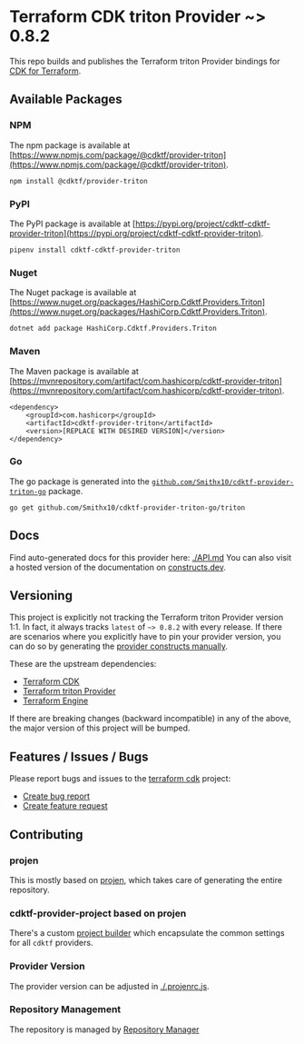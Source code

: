 
# Terraform CDK triton Provider ~> 0.8.2

This repo builds and publishes the Terraform triton Provider bindings for [CDK for Terraform](https://cdk.tf).

## Available Packages

### NPM

The npm package is available at [https://www.npmjs.com/package/@cdktf/provider-triton](https://www.npmjs.com/package/@cdktf/provider-triton).

`npm install @cdktf/provider-triton`

### PyPI

The PyPI package is available at [https://pypi.org/project/cdktf-cdktf-provider-triton](https://pypi.org/project/cdktf-cdktf-provider-triton).

`pipenv install cdktf-cdktf-provider-triton`

### Nuget

The Nuget package is available at [https://www.nuget.org/packages/HashiCorp.Cdktf.Providers.Triton](https://www.nuget.org/packages/HashiCorp.Cdktf.Providers.Triton).

`dotnet add package HashiCorp.Cdktf.Providers.Triton`

### Maven

The Maven package is available at [https://mvnrepository.com/artifact/com.hashicorp/cdktf-provider-triton](https://mvnrepository.com/artifact/com.hashicorp/cdktf-provider-triton).

```
<dependency>
    <groupId>com.hashicorp</groupId>
    <artifactId>cdktf-provider-triton</artifactId>
    <version>[REPLACE WITH DESIRED VERSION]</version>
</dependency>
```


### Go

The go package is generated into the [`github.com/Smithx10/cdktf-provider-triton-go`](https://github.com/Smithx10/cdktf-provider-triton-go) package.

`go get github.com/Smithx10/cdktf-provider-triton-go/triton`

## Docs

Find auto-generated docs for this provider here: [./API.md](./API.md)
You can also visit a hosted version of the documentation on [constructs.dev](https://constructs.dev/packages/@cdktf/provider-triton).

## Versioning

This project is explicitly not tracking the Terraform triton Provider version 1:1. In fact, it always tracks `latest` of `~> 0.8.2` with every release. If there are scenarios where you explicitly have to pin your provider version, you can do so by generating the [provider constructs manually](https://cdk.tf/imports).

These are the upstream dependencies:

- [Terraform CDK](https://cdk.tf)
- [Terraform triton Provider](https://github.com/terraform-providers/terraform-provider-triton)
- [Terraform Engine](https://terraform.io)

If there are breaking changes (backward incompatible) in any of the above, the major version of this project will be bumped.

## Features / Issues / Bugs

Please report bugs and issues to the [terraform cdk](https://cdk.tf) project:

- [Create bug report](https://cdk.tf/bug)
- [Create feature request](https://cdk.tf/feature)

## Contributing

### projen

This is mostly based on [projen](https://github.com/eladb/projen), which takes care of generating the entire repository.

### cdktf-provider-project based on projen

There's a custom [project builder](https://github.com/hashicorp/cdktf-provider-project) which encapsulate the common settings for all `cdktf` providers.

### Provider Version

The provider version can be adjusted in [./.projenrc.js](./.projenrc.js).

### Repository Management

The repository is managed by [Repository Manager](https://github.com/hashicorp/cdktf-repository-manager/)
